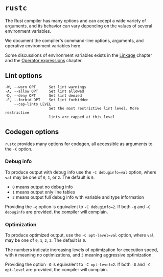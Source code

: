 # `rustc`

The Rust compiler has many options and can accept a wide variety of arguments,
and its behavior can vary depending on the values of several environment
variables.

We document the compiler's command-line options, arguments, and operative
environment variables here.

Some discussions of environment variables exists in the [Linkage](linkage.html)
chapter and the [Operator expressions](expressions/operator-expr.html#overflow)
chapter.

## Lint options

    -W, --warn OPT      Set lint warnings
    -A, --allow OPT     Set lint allowed
    -D, --deny OPT      Set lint denied
    -F, --forbid OPT    Set lint forbidden
        --cap-lints LEVEL
                        Set the most restrictive lint level. More restrictive
                        lints are capped at this level

## Codegen options

`rustc` provides many options for codegen, all accessible as arguments to the
`-C` option.

### Debug info

To produce output with debug info use the `-C debuginfo=val` option, where
`val` may be one of `0`, `1`, or `2`. The default is `0`.
  - `0` means output no debug info
  - `1` means output only line tables
  - `2` means output full debug info with variable and type information

Providing the `-g` option is equivalent to `-C debuginfo=2`. If both `-g` and
`-C debuginfo` are provided, the compiler will complain.

### Optimization

To produce optimized output, use the `-C opt-level=val` option, where `val`
may be one of `0`, `1`, `2`, `3`. The default is `0`.

The numbers indicate increasing levels of optimization for execution speed,
with `0` meaning no optimizations, and `3` meaning aggressive optimization.

Providing the option `-O` is equivalent to `-C opt-level=2`. If both `-O` and
`-C opt-level` are provided, the compiler will complain.
